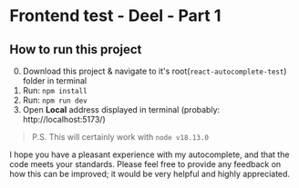 # Frontend test - Deel - Part 1

## How to run this project

0. Download this project & navigate to it's root(`react-autocomplete-test`) folder in terminal
1. Run: `npm install`
2. Run: `npm run dev`
3. Open **Local** address displayed in terminal (probably: http://localhost:5173/)

> P.S. This will certainly work with `node v18.13.0`

I hope you have a pleasant experience with my autocomplete, and that the code meets your standards. Please feel free to provide any feedback on how this can be improved; it would be very helpful and highly appreciated.
